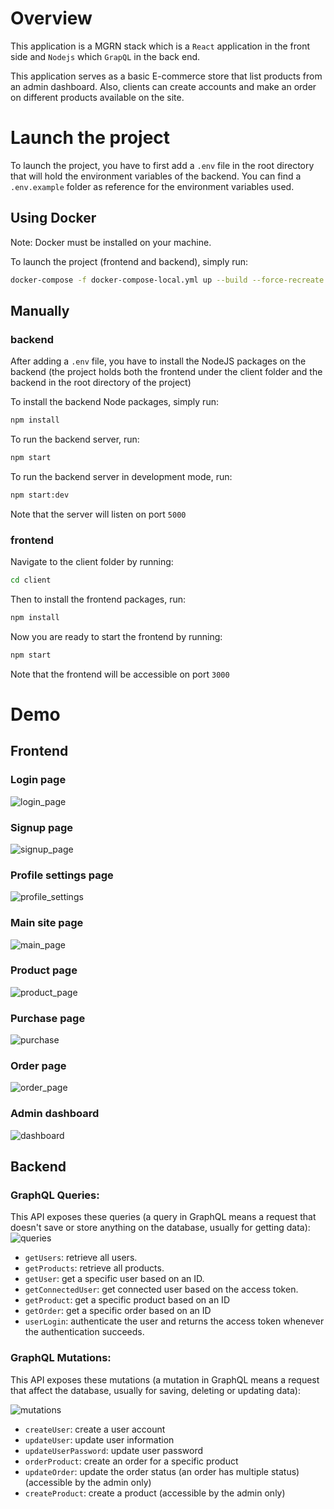 # Overview 

 This application is a MGRN stack which is a `React` application in the front side and `Nodejs` which `GrapQL` in the back end.

This application serves as a basic E-commerce store that list products from an admin dashboard. Also, clients can create accounts and make an order on different products available on the site.

# Launch the project

To launch the project, you have to first add a `.env` file in the root directory that will hold the environment variables of the backend. You can find a `.env.example` folder as reference for the environment variables used.

## Using Docker
Note: Docker must be installed on your machine.

To launch the project (frontend and backend), simply run:
```bash
docker-compose -f docker-compose-local.yml up --build --force-recreate
```
## Manually
### backend
After adding a `.env` file, you have to install the NodeJS packages on the backend (the project holds both the frontend under the client folder and the backend in the root directory of the project)

To install the backend Node packages, simply run:
``` bash
npm install
```
To run the backend server, run:
``` bash
npm start
```
To run the backend server in development mode, run:
``` bash
npm start:dev
```
Note that the server will listen on port `5000`
### frontend
Navigate to the client folder by running:
``` bash
cd client
```
Then to install the frontend packages, run:
``` bash
npm install
```
Now you are ready to start the frontend by running:
``` bash
npm start
```
Note that the frontend will be accessible on port `3000`
# Demo
## Frontend
### Login page
![login_page](https://amirplatform.s3.eu-central-1.amazonaws.com/project/pc4y3bmyakbfqitwydij.png)
### Signup page
![signup_page](https://amirplatform.s3.eu-central-1.amazonaws.com/project/luj6o8yzbfo3bnslqazw.png)
### Profile settings page
![profile_settings](https://amirplatform.s3.eu-central-1.amazonaws.com/project/rrejks0cbvevjft9bl69.png)

### Main site page 
![main_page](https://amirplatform.s3.eu-central-1.amazonaws.com/project/tzqukmid7nnbz9eo25kg.png)
### Product page
![product_page](https://amirplatform.s3.eu-central-1.amazonaws.com/project/mwsc28t3hdgygtygpvom.png)

### Purchase page
![purchase](https://amirplatform.s3.eu-central-1.amazonaws.com/project/djmdssf9foninfn9opxz.png)

### Order page
![order_page](https://amirplatform.s3.eu-central-1.amazonaws.com/project/xyreucbbr7bw508hntsi.png)

### Admin dashboard
![dashboard](https://amirplatform.s3.eu-central-1.amazonaws.com/project/wmaikhjpdkszg5l5gfoq.png)

## Backend
### GraphQL Queries:

This API exposes these queries (a query in GraphQL means a request that doesn't save or store anything on the database, usually for getting data):
![queries](https://amirplatform.s3.eu-central-1.amazonaws.com/project/1668287611558-Screenshot%202022-11-12%20at%2022.12.32.png)

* `getUsers`: retrieve all users.
* `getProducts`: retrieve all products.
* `getUser`: get a specific user based on an ID.
* `getConnectedUser`: get connected user based on the access token.
* `getProduct`: get a specific product based on an ID
* `getOrder`: get a specific order based on an ID
* `userLogin`: authenticate the user and returns the access token whenever the authentication succeeds.

### GraphQL Mutations:

This API exposes these mutations (a mutation in GraphQL means a request that affect the database, usually for saving, deleting or updating data):

![mutations](https://amirplatform.s3.eu-central-1.amazonaws.com/project/1668287611567-Screenshot%202022-11-12%20at%2022.12.43.png)

* `createUser`: create a user account
* `updateUser`: update user information
* `updateUserPassword`: update user password
* `orderProduct`: create an order for a specific product
* `updateOrder`: update the order status (an order has multiple status) (accessible by the admin only)
* `createProduct`: create a product (accessible by the admin only)




